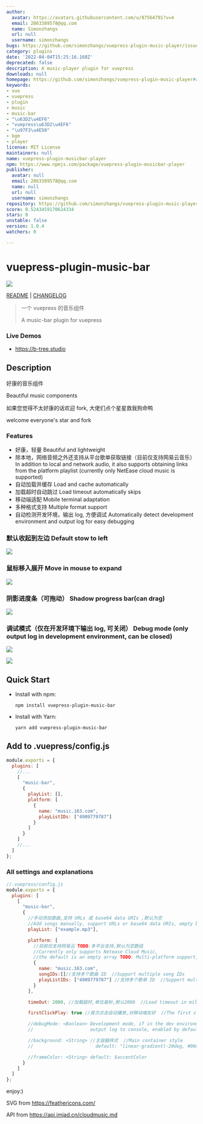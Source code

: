 ```yaml
---
author:
  avatar: https://avatars.githubusercontent.com/u/87564791?v=4
  email: 2863389578@qq.com
  name: Simonzhangs
  url: null
  username: simonzhangs
bugs: https://github.com/simonzhangs/vuepress-plugin-music-player/issues
category: plugins
date: '2022-04-04T15:25:16.168Z'
deprecated: false
description: A music-player plugin for vuepress
downloads: null
homepage: https://github.com/simonzhangs/vuepress-plugin-music-player#readme
keywords:
- vue
- vuepress
- plugin
- music
- music-bar
- "\u63D2\u4EF6"
- "vuepress\u63D2\u4EF6"
- "\u97F3\u4E50"
- bgm
- player
license: MIT License
maintainers: null
name: vuepress-plugin-musicbar-player
npm: https://www.npmjs.com/package/vuepress-plugin-musicbar-player
publisher:
  avatar: null
  email: 2863389578@qq.com
  name: null
  url: null
  username: simonzhangs
repository: https://github.com/simonzhangs/vuepress-plugin-music-player
score: 0.5243459170624334
stars: 0
unstable: false
version: 1.0.4
watchers: 0

---
```


# vuepress-plugin-music-bar

![](img/music-bar-0.png)

[README](./README.md) | [CHANGELOG](./CHANGELOG.md)

> 一个 vuepress 的音乐组件
>
> A music-bar plugin for vuepress

### Live Demos

- https://b-tree.studio

## Description

好康的音乐组件

Beautiful music components

如果您觉得不太好康的话欢迎 fork, 大佬们点个星星救我狗命鸭

welcome everyone's star and fork

### Features

- 好康，轻量 Beautiful and lightweight
- 除本地，网络音频之外还支持从平台歌单获取链接（目前仅支持网易云音乐） In addition to local and network audio, it also supports obtaining links from the platform playlist (currently only NetEase cloud music is supported)
- 自动加载并缓存 Load and cache automatically
- 加载超时自动跳过 Load timeout automatically skips
- 移动端适配 Mobile terminal adaptation
- 多种格式支持 Multiple format support
- 自动检测开发环境，输出 log, 方便调试 Automatically detect development environment and output log for easy debugging

### 默认收起到左边 Default stow to left

![](https://raw.githubusercontent.com/moecopilot/B-Tree.studio/master/docs/.vuepress/plugin/vuepress-plugin-music-bar/img/music-bar-1.png)

### 鼠标移入展开 Move in mouse to expand

![](https://raw.githubusercontent.com/moecopilot/B-Tree.studio/master/docs/.vuepress/plugin/vuepress-plugin-music-bar/img/music-bar-2.png)

### 阴影进度条（可拖动） Shadow progress bar(can drag)

![](https://raw.githubusercontent.com/moecopilot/B-Tree.studio/master/docs/.vuepress/plugin/vuepress-plugin-music-bar/img/music-bar-3.png)

### 调试模式（仅在开发环境下输出 log, 可关闭） Debug mode (only output log in development environment, can be closed)

![](https://raw.githubusercontent.com/moecopilot/B-Tree.studio/master/docs/.vuepress/plugin/vuepress-plugin-music-bar/img/music-bar-4.png)

![](https://raw.githubusercontent.com/moecopilot/B-Tree.studio/master/docs/.vuepress/plugin/vuepress-plugin-music-bar/img/music-bar-5.png)

## Quick Start

- Install with npm:

  `npm install vuepress-plugin-music-bar`

- Install with Yarn:

  `yarn add vuepress-plugin-music-bar`

## Add to .vuepress/config.js

```js
module.exports = {
  plugins: [
    //...
    [
      "music-bar",
      {
        playList: [],
        platform: [
          {
            name: "music.163.com",
            playListIDs: ["4909779787"]
          }
        ]
      }
    ]
    //...
  ]
};
```

### All settings and explanations

```js
//.vuepress/config.js
module.exports = {
  plugins: [
    [
      "music-bar",
      {
        //手动添加歌曲,支持 URLs 或 base64 data URIs ,默认为空
        //Add songs manually, support URLs or base64 data URIs, empty by default
        playList: ["example.mp3"],

        platform: [
          //目前仅支持网易云 TODO:多平台支持,默认为空数组
          //Currently only supports Netease Cloud Music,
          //the default is an empty array TODO: Multi-platform support,
          {
            name: "music.163.com",
            songIDs:[]//支持多个歌曲 ID  //Support multiple song IDs
            playListIDs: ["4909779787"] //支持多个歌单 ID  //Support multiple playlist IDs
          }
        ],

        timeOut: 2000, //加载超时,单位毫秒,默认2000  //Load timeout in milliseconds, default 2000

        firstClickPlay: true //首次点击自动播放,对移动端友好  //The first click autoplay, mobile friendly

        //debugMode: <Boolean> Development mode, if in the dev environment,
        //                     output log to console, enabled by default

        //background: <String> //主容器样式  //Main container style
        //                       default: "linear-gradient(-20deg, #00cdac 0%, #8ddad5 100%)"

        //frameColor: <String> default: $accentColor
      }
    ]
  ]
};
```

enjoy:)

SVG from https://feathericons.com/

API from https://api.imjad.cn/cloudmusic.md
